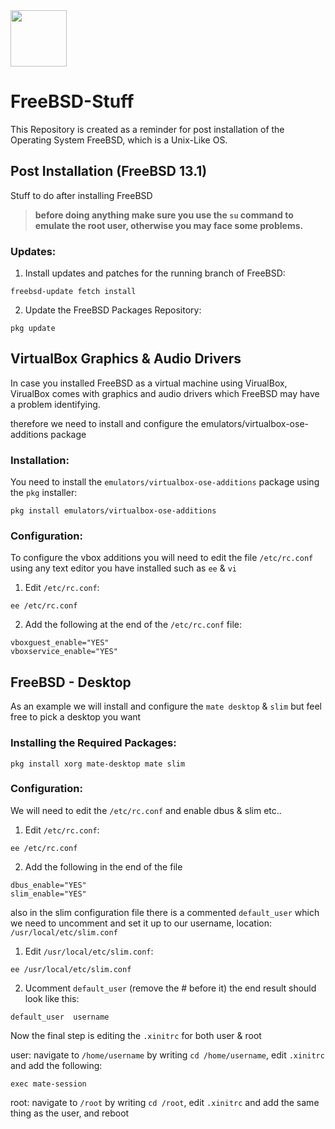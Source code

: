 <img height=90px src="https://external-content.duckduckgo.com/iu/?u=https%3A%2F%2Fwiki.installgentoo.com%2Fimages%2Fthumb%2F0%2F0a%2FFreebsd.png%2F300px-Freebsd.png&f=1&nofb=1">


# FreeBSD-Stuff
This Repository is created as a reminder for post installation of the Operating System FreeBSD,
which is a Unix-Like OS.


## Post Installation (FreeBSD 13.1)
Stuff to do after installing FreeBSD

> **before doing anything make sure you use the `su` command to
emulate the root user, otherwise you may face some problems.**

### Updates:
1. Install updates and patches for the running branch of FreeBSD:
```
freebsd-update fetch install
```

2. Update the FreeBSD Packages Repository:
```
pkg update
```

## VirtualBox Graphics & Audio Drivers
In case you installed FreeBSD as a virtual machine using VirualBox,
VirualBox comes with graphics and audio drivers which FreeBSD may have
a problem identifying.

therefore we need to install and configure the emulators/virtualbox-ose-additions package

### Installation:
You need to install the `emulators/virtualbox-ose-additions` package using the `pkg` installer:
```
pkg install emulators/virtualbox-ose-additions
```

### Configuration:
To configure the vbox additions you will need to edit the file `/etc/rc.conf` using any text editor you have installed such as `ee` & `vi`

1. Edit `/etc/rc.conf`:
```
ee /etc/rc.conf
```
2. Add the following at the end of the `/etc/rc.conf` file:
```
vboxguest_enable="YES"
vboxservice_enable="YES"
```

## FreeBSD - Desktop
As an example we will install and configure the `mate desktop` & `slim` but feel free to pick a desktop you want

### Installing the Required Packages:
```
pkg install xorg mate-desktop mate slim
```

### Configuration:
We will need to edit the `/etc/rc.conf` and enable dbus & slim etc..

1. Edit `/etc/rc.conf`:
```
ee /etc/rc.conf
```
2. Add the following in the end of the file
```
dbus_enable="YES"
slim_enable="YES"
```

also in the slim configuration file there is a commented `default_user` which we need to uncomment and 
set it up to our username, location: `/usr/local/etc/slim.conf`
1. Edit `/usr/local/etc/slim.conf`:
```
ee /usr/local/etc/slim.conf
```
2. Ucomment `default_user` (remove the # before it)
the end result should look like this:
```
default_user  username
```

Now the final step is editing the `.xinitrc` for both user & root

user: navigate to `/home/username` by writing `cd /home/username`, 
edit `.xinitrc` and add the following:
```
exec mate-session
```

root: navigate to `/root` by writing `cd /root`, 
edit `.xinitrc` and add the same thing as the user, and reboot
